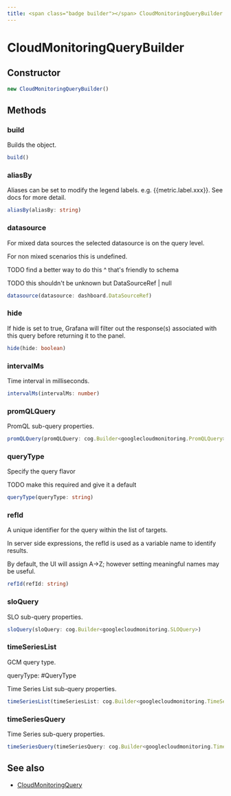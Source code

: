 ```yaml
---
title: <span class="badge builder"></span> CloudMonitoringQueryBuilder
---
```

# <span class="badge builder"></span> CloudMonitoringQueryBuilder

## Constructor

```typescript
new CloudMonitoringQueryBuilder()
```
## Methods

### <span class="badge object-method"></span> build

Builds the object.

```typescript
build()
```

### <span class="badge object-method"></span> aliasBy

Aliases can be set to modify the legend labels. e.g. {{metric.label.xxx}}. See docs for more detail.

```typescript
aliasBy(aliasBy: string)
```

### <span class="badge object-method"></span> datasource

For mixed data sources the selected datasource is on the query level.

For non mixed scenarios this is undefined.

TODO find a better way to do this ^ that's friendly to schema

TODO this shouldn't be unknown but DataSourceRef | null

```typescript
datasource(datasource: dashboard.DataSourceRef)
```

### <span class="badge object-method"></span> hide

If hide is set to true, Grafana will filter out the response(s) associated with this query before returning it to the panel.

```typescript
hide(hide: boolean)
```

### <span class="badge object-method"></span> intervalMs

Time interval in milliseconds.

```typescript
intervalMs(intervalMs: number)
```

### <span class="badge object-method"></span> promQLQuery

PromQL sub-query properties.

```typescript
promQLQuery(promQLQuery: cog.Builder<googlecloudmonitoring.PromQLQuery>)
```

### <span class="badge object-method"></span> queryType

Specify the query flavor

TODO make this required and give it a default

```typescript
queryType(queryType: string)
```

### <span class="badge object-method"></span> refId

A unique identifier for the query within the list of targets.

In server side expressions, the refId is used as a variable name to identify results.

By default, the UI will assign A->Z; however setting meaningful names may be useful.

```typescript
refId(refId: string)
```

### <span class="badge object-method"></span> sloQuery

SLO sub-query properties.

```typescript
sloQuery(sloQuery: cog.Builder<googlecloudmonitoring.SLOQuery>)
```

### <span class="badge object-method"></span> timeSeriesList

GCM query type.

queryType: #QueryType

Time Series List sub-query properties.

```typescript
timeSeriesList(timeSeriesList: cog.Builder<googlecloudmonitoring.TimeSeriesList>)
```

### <span class="badge object-method"></span> timeSeriesQuery

Time Series sub-query properties.

```typescript
timeSeriesQuery(timeSeriesQuery: cog.Builder<googlecloudmonitoring.TimeSeriesQuery>)
```

## See also

 * <span class="badge object-type-interface"></span> [CloudMonitoringQuery](./object-CloudMonitoringQuery.md)
